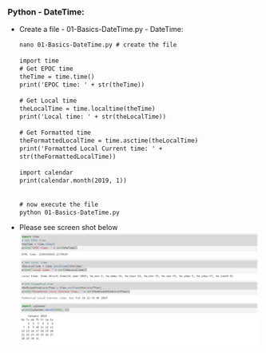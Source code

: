 ### Python - DateTime:
  * Create a file - 01-Basics-DateTime.py - DateTime:
    
    ```
    nano 01-Basics-DateTime.py # create the file
    
    import time
    # Get EPOC time
    theTime = time.time()
    print('EPOC time: ' + str(theTime))

    # Get Local time
    theLocalTime = time.localtime(theTime)
    print('Local time: ' + str(theLocalTime))

    # Get Formatted time
    theFormattedLocalTime = time.asctime(theLocalTime)
    print('Formatted Local Current time: ' + str(theFormattedLocalTime))

    import calendar
    print(calendar.month(2019, 1))

    
    # now execute the file 
    python 01-Basics-DateTime.py
    
    ```
  * Please see screen shot below
        ![Python Basics DateTime](../images/001-011-Basics-DateTime.png)